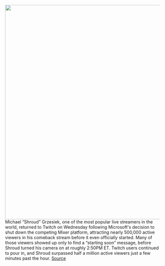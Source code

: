 <img src='https://cdn.vox-cdn.com/thumbor/CDl6rc3z22ASzxImHEt74FilaTM=/0x0:8256x5504/1200x800/filters:focal(5443x949:6763x2269)/cdn.vox-cdn.com/uploads/chorus_image/image/67194364/1054424790.jpg.0.jpg' width='700px' /><br/>
Michael “Shroud” Grzesiek, one of the most popular live streamers in the world, returned to Twitch on Wednesday following Microsoft's decision to shut down the competing Mixer platform, attracting nearly 500,000 active viewers in his comeback stream before it even officially started. Many of those viewers showed up only to find a “starting soon” message, before Shroud turned his camera on at roughly 2:50PM ET. Twitch users continued to pour in, and Shroud surpassed half a million active viewers just a few minutes past the hour.
<a href='https://www.theverge.com/2020/8/12/21365355/shroud-return-twitch-500-thousand-viewers-streaming-valorant'> Source <a/>